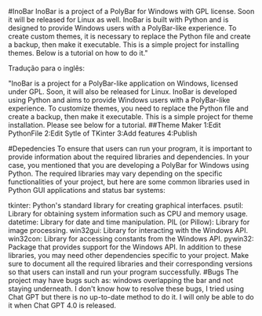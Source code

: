 #InoBar
InoBar is a project of a PolyBar for Windows with GPL license. Soon it will be released for Linux as well. InoBar is built with Python and is designed to provide Windows users with a PolyBar-like experience. To create custom themes, it is necessary to replace the Python file and create a backup, then make it executable. This is a simple project for installing themes. Below is a tutorial on how to do it."

Tradução para o inglês:

"InoBar is a project for a PolyBar-like application on Windows, licensed under GPL. Soon, it will also be released for Linux. InoBar is developed using Python and aims to provide Windows users with a PolyBar-like experience. To customize themes, you need to replace the Python file and create a backup, then make it executable. This is a simple project for theme installation. Please see below for a tutorial.
##Theme Maker
1:Edit PythonFile
2:Edit Sytle of TKinter
3:Add features
4:Publish

#Depedencies
To ensure that users can run your program, it is important to provide information about the required libraries and dependencies. In your case, you mentioned that you are developing a PolyBar for Windows using Python. The required libraries may vary depending on the specific functionalities of your project, but here are some common libraries used in Python GUI applications and status bar systems:

tkinter: Python's standard library for creating graphical interfaces.
psutil: Library for obtaining system information such as CPU and memory usage.
datetime: Library for date and time manipulation.
PIL (or Pillow): Library for image processing.
win32gui: Library for interacting with the Windows API.
win32con: Library for accessing constants from the Windows API.
pywin32: Package that provides support for the Windows API.
In addition to these libraries, you may need other dependencies specific to your project. Make sure to document all the required libraries and their corresponding versions so that users can install and run your program successfully.
#Bugs
The project may have bugs such as: windows overlapping the bar and not staying underneath. I don't know how to resolve these bugs, I tried using Chat GPT but there is no up-to-date method to do it. I will only be able to do it when Chat GPT 4.0 is released.
